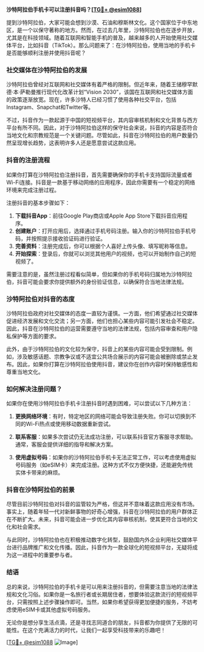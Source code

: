 **沙特阿拉伯手机卡可以注册抖音吗？[[TG💪+ @esim1088](https://t.me/s/esim1088)]**

提到沙特阿拉伯，大家可能会想到沙漠、石油和穆斯林文化。这个国家位于中东地区，是一个以保守著称的地方。然而，在过去几年里，沙特阿拉伯也在逐步开放，尤其是在科技领域。随着互联网和智能手机的普及，越来越多的人开始使用社交媒体平台，比如抖音（TikTok）。那么问题来了：在沙特阿拉伯，使用当地的手机卡是否能够顺利注册并使用抖音呢？

### 社交媒体在沙特阿拉伯的发展

沙特阿拉伯曾经对互联网和社交媒体有着严格的限制。但近年来，随着王储穆罕默德·本·萨勒曼推行现代化改革计划“Vision 2030”，该国在互联网和社交媒体方面的政策逐渐放宽。现在，许多沙特人已经习惯了使用各种社交平台，包括Instagram、Snapchat和Twitter等。

不过，抖音作为一款起源于中国的短视频平台，其内容审核机制和文化背景与西方平台有所不同。因此，对于沙特阿拉伯这样的保守社会来说，抖音的内容是否符合当地文化和宗教规范是一个关键问题。尽管如此，抖音在沙特阿拉伯的用户数量仍然呈现增长趋势，这表明许多人还是愿意尝试这款应用。

### 抖音的注册流程

如果你打算在沙特阿拉伯注册抖音，首先需要确保你的手机卡支持国际流量或者Wi-Fi连接。抖音是一款基于移动网络的应用程序，因此你需要有一个稳定的网络环境来完成注册过程。

注册抖音的基本步骤如下：

1. **下载抖音App**：前往Google Play商店或Apple App Store下载抖音应用程序。
2. **创建账户**：打开应用后，选择通过手机号码注册。输入你的沙特阿拉伯手机号码，并按照提示接收验证码进行验证。
3. **完善资料**：注册完成后，你可以根据个人喜好上传头像、填写昵称等信息。
4. **开始探索**：登录后，你就可以浏览其他用户的视频，也可以开始制作自己的短视频了。

需要注意的是，虽然注册过程看似简单，但如果你的手机号码归属地为沙特阿拉伯，抖音可能会要求你提供额外的身份验证信息，以确保符合当地法律法规。

### 沙特阿拉伯对抖音的态度

沙特阿拉伯政府对社交媒体的态度一直较为谨慎。一方面，他们希望通过社交媒体促进经济发展和文化交流；另一方面，他们也担心某些内容可能引发社会不稳定。因此，抖音在沙特阿拉伯的运营需要遵守当地的法律法规，包括内容审查和用户隐私保护等方面的要求。

此外，由于沙特阿拉伯的文化较为保守，抖音上的某些内容可能会受到限制。例如，涉及敏感话题、宗教争议或不适宜公共场合展示的内容可能会被删除或禁止发布。因此，如果你打算在沙特阿拉伯使用抖音，建议你在创作内容时保持敏感性和尊重当地文化。

### 如何解决注册问题？

如果你在使用沙特阿拉伯手机卡注册抖音时遇到困难，可以尝试以下几种方法：

1. **更换网络环境**：有时，特定地区的网络可能会导致注册失败。你可以切换到不同的Wi-Fi热点或使用移动数据重新尝试。
   
2. **联系客服**：如果多次尝试仍无法成功注册，可以联系抖音官方客服寻求帮助。通常，客服会提供详细的指导和解决方案。

3. **使用虚拟号码**：如果你的沙特阿拉伯手机卡无法正常工作，可以考虑使用虚拟号码服务（如eSIM卡）来完成注册。这种方式不仅方便快捷，还能避免传统实体卡带来的麻烦。

### 抖音在沙特阿拉伯的前景

尽管目前沙特阿拉伯对抖音的监管较为严格，但这并不意味着这款应用没有市场。事实上，随着年轻一代对新鲜事物的好奇心增强，抖音在沙特阿拉伯的用户群体正在不断扩大。未来，抖音可能会进一步优化其内容审核机制，使其更符合当地的文化和社会需求。

与此同时，沙特阿拉伯也在积极推动数字化转型，鼓励国内外企业利用社交媒体平台进行品牌推广和文化传播。因此，抖音作为一款全球化的短视频平台，无疑将成为这一进程中的重要参与者。

### 结语

总的来说，沙特阿拉伯的手机卡是可以用来注册抖音的，但需要注意当地的法律法规和文化习俗。如果你是一名旅行者或长期居住者，想要体验这款流行的短视频平台，只需按照上述步骤操作即可。当然，如果你希望获得更加便捷的服务，不妨考虑使用eSIM卡或其他虚拟号码服务。

无论你是想分享生活点滴，还是寻找志同道合的朋友，抖音都为你提供了无限的可能性。在这个充满活力的时代，让我们一起享受科技带来的乐趣吧！

[[TG💪+ @esim1088](https://t.me/s/esim1088) ![Image](https://i.postimg.cc/4NQfJmqS/Snipaste-2025-05-13-00-14-12.png)]